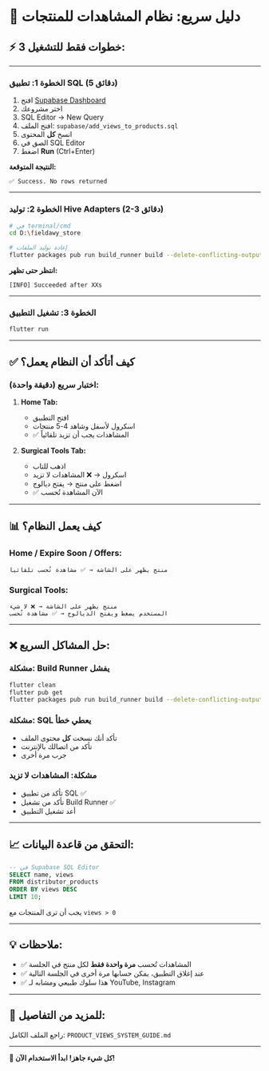 # 🚀 دليل سريع: نظام المشاهدات للمنتجات

## ⚡ **3 خطوات فقط للتشغيل:**

---

### **الخطوة 1: تطبيق SQL** (5 دقائق)

1. افتح [Supabase Dashboard](https://supabase.com/dashboard)
2. اختر مشروعك
3. SQL Editor → New Query
4. افتح الملف: `supabase/add_views_to_products.sql`
5. انسخ **كل** المحتوى
6. الصق في SQL Editor
7. اضغط **Run** (Ctrl+Enter)

**النتيجة المتوقعة:**
```
✅ Success. No rows returned
```

---

### **الخطوة 2: توليد Hive Adapters** (2-3 دقائق)

```bash
# في terminal/cmd
cd D:\fieldawy_store

# إعادة توليد الملفات
flutter packages pub run build_runner build --delete-conflicting-outputs
```

**انتظر حتى تظهر:**
```
[INFO] Succeeded after XXs
```

---

### **الخطوة 3: تشغيل التطبيق**

```bash
flutter run
```

---

## ✅ **كيف أتأكد أن النظام يعمل؟**

### **اختبار سريع (دقيقة واحدة):**

1. **Home Tab:**
   - افتح التطبيق
   - اسكرول لأسفل وشاهد 4-5 منتجات
   - ✅ المشاهدات يجب أن تزيد تلقائياً

2. **Surgical Tools Tab:**
   - اذهب للتاب
   - اسكرول → ❌ المشاهدات لا تزيد
   - اضغط على منتج → يفتح ديالوج
   - ✅ الآن المشاهدة تُحسب

---

## 📊 **كيف يعمل النظام؟**

### **Home / Expire Soon / Offers:**
```
منتج يظهر على الشاشة → ✅ مشاهدة تُحسب تلقائياً
```

### **Surgical Tools:**
```
منتج يظهر على الشاشة → ❌ لا شيء
المستخدم يضغط ويفتح الديالوج → ✅ مشاهدة تُحسب
```

---

## ❌ **حل المشاكل السريع:**

### **مشكلة: Build Runner يفشل**
```bash
flutter clean
flutter pub get
flutter packages pub run build_runner build --delete-conflicting-outputs
```

### **مشكلة: SQL يعطي خطأ**
- تأكد أنك نسخت **كل** محتوى الملف
- تأكد من اتصالك بالإنترنت
- جرب مرة أخرى

### **مشكلة: المشاهدات لا تزيد**
- تأكد من تطبيق SQL ✅
- تأكد من تشغيل Build Runner ✅
- أعد تشغيل التطبيق

---

## 📈 **التحقق من قاعدة البيانات:**

```sql
-- في Supabase SQL Editor
SELECT name, views 
FROM distributor_products 
ORDER BY views DESC 
LIMIT 10;
```

يجب أن ترى المنتجات مع `views > 0`

---

## 💡 **ملاحظات:**

- ✅ المشاهدات تُحسب **مرة واحدة فقط** لكل منتج في الجلسة
- ✅ عند إغلاق التطبيق، يمكن حسابها مرة أخرى في الجلسة التالية
- ✅ هذا سلوك طبيعي ومشابه لـ YouTube, Instagram

---

## 📖 **للمزيد من التفاصيل:**

راجع الملف الكامل: `PRODUCT_VIEWS_SYSTEM_GUIDE.md`

---

**🎉 كل شيء جاهز! ابدأ الاستخدام الآن!**

